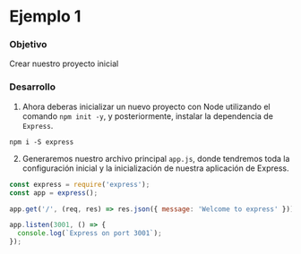 # Ejemplo 1
### Objetivo
Crear nuestro proyecto inicial

### Desarrollo
1. Ahora deberas inicializar un nuevo proyecto con Node utilizando el comando `npm init -y`, y posteriormente, instalar la dependencia de `Express`.
```
npm i -S express
```

2. Generaremos nuestro archivo principal `app.js`, donde tendremos toda la configuración inicial y la inicialización de nuestra aplicación de Express.
```js
const express = require('express');
const app = express();

app.get('/', (req, res) => res.json({ message: 'Welcome to express' }));

app.listen(3001, () => {
  console.log(`Express on port 3001`);
});
```